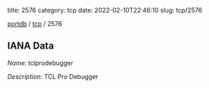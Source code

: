 title: 2576
category: tcp
date: 2022-02-10T22:46:10
slug: tcp/2576

[portdb](/) / [tcp](/category/tcp.html) / 2576


## IANA Data

_Name:_ tclprodebugger

_Description:_ TCL Pro Debugger

